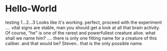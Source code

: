 # Hello-World
testing 1...2...3
Looks like it's working.
perfect, proceed with the experiment
....
vital signs are stable, man you should get a look at all that brain activity.
Of course, "he" is one of the rarest and powerfullest creature alive.
what shall we name him?
....
there is only one fitting name for a creature of this caliber.
and that would be?
Steven.. that is the only possible name.
